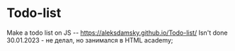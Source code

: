 # Todo-list
Make a todo list on JS -- https://aleksdamsky.github.io/Todo-list/
Isn't done
30.01.2023 - не делал, но занимался в HTML academy;
